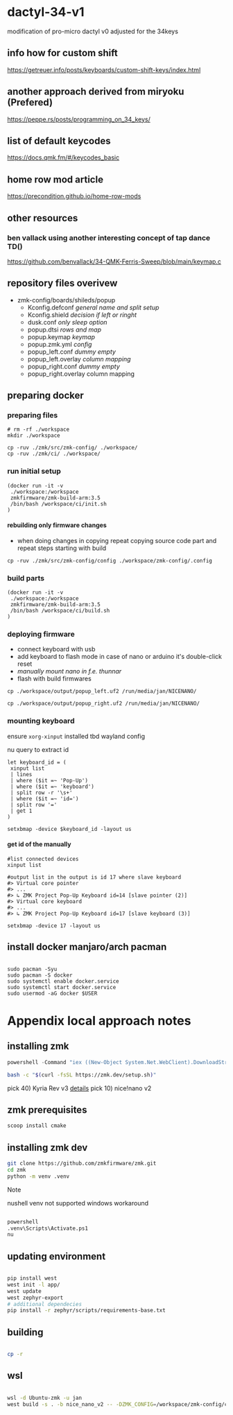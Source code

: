 # dactyl-34-v1

modification of pro-micro dactyl v0 adjusted for the 34keys

## info how for custom shift

<https://getreuer.info/posts/keyboards/custom-shift-keys/index.html>

## another approach derived from miryoku (Prefered)

<https://peppe.rs/posts/programming_on_34_keys/>

## list of default keycodes

<https://docs.qmk.fm/#/keycodes_basic>

## home row mod article

<https://precondition.github.io/home-row-mods>

## other resources

### ben vallack using another interesting concept of tap dance TD()

<https://github.com/benvallack/34-QMK-Ferris-Sweep/blob/main/keymap.c>

## repository files overivew

- zmk-config/boards/shileds/popup
  - Kconfig.defconf *general name and split setup*
  - Kconfig.shield *decision if left or ringht*
  - dusk.conf *only sleep option*
  - popup.dtsi *rows and map*
  - popup.keymap *keymap*
  - popup.zmk.yml *config*
  - popup_left.conf *dummy empty*
  - popup_left.overlay *column mapping*
  - popup_right.conf *dummy empty*
  - popup_right.overlay column mapping

## preparing docker

### preparing files

```nu
# rm -rf ./workspace
mkdir ./workspace

cp -ruv ./zmk/src/zmk-config/ ./workspace/
cp -ruv ./zmk/ci/ ./workspace/
```

### run initial setup

```nu
(docker run -it -v
 ./workspace:/workspace
 zmkfirmware/zmk-build-arm:3.5
 /bin/bash /workspace/ci/init.sh
)
```

#### rebuilding only firmware changes

- when doing changes in copying repeat copying source code part and repeat steps starting with build

```nu
cp -ruv ./zmk/src/zmk-config/config ./workspace/zmk-config/.config
```

### build parts

```nu
(docker run -it -v
 ./workspace:/workspace
 zmkfirmware/zmk-build-arm:3.5
 /bin/bash /workspace/ci/build.sh
)
```

### deploying firmware

- connect keyboard with usb
- add keyboard to flash mode in case of nano or arduino it's double-click reset
- *manually mount nano in f.e. thunnar*
- flash with build firmwares

```nu
cp ./workspace/output/popup_left.uf2 /run/media/jan/NICENANO/
```

```nu
cp ./workspace/output/popup_right.uf2 /run/media/jan/NICENANO/
```

### mounting keyboard

ensure `xorg-xinput` installed
tbd wayland config

nu query to extract id

```nu
let keyboard_id = (
 xinput list 
 | lines
 | where ($it =~ 'Pop-Up') 
 | where ($it =~ 'keyboard') 
 | split row -r '\s+' 
 | where ($it =~ 'id=') 
 | split row '=' 
 | get 1
)

setxbmap -device $keyboard_id -layout us
```

#### get id of the manually

```nu
#list connected devices
xinput list

#output list in the output is id 17 where slave keyboard
#> Virtual core pointer
#> ...
#> ↳ ZMK Project Pop-Up Keyboard id=14 [slave pointer (2)]
#> Virtual core keyboard
#> ...
#> ↳ ZMK Project Pop-Up Keyboard id=17 [slave keyboard (3)]

setxbmap -device 17 -layout us
```

## install docker manjaro/arch pacman

```nu

sudo pacman -Syu
sudo pacman -S docker
sudo systemctl enable docker.service
sudo systemctl start docker.service
sudo usermod -aG docker $USER

```

# Appendix local approach notes

## installing zmk

```ps1
powershell -Command "iex ((New-Object System.Net.WebClient).DownloadString('https://zmk.dev/setup.ps1'))"
```

```bash
bash -c "$(curl -fsSL https://zmk.dev/setup.sh)"
```

pick 40) Kyria Rev v3 [details](https://zmk.dev/docs/hardware#composite)
pick 10) nice!nano v2

## zmk prerequisites

```bash
scoop install cmake
```

## installing zmk dev

```bash
git clone https://github.com/zmkfirmware/zmk.git
cd zmk
python -m venv .venv
```

> [!NOTE]
> nushell venv not supported windows workaround

```bash

powershell
.venv\Scripts\Activate.ps1
nu

```

## updating environment

```bash

pip install west
west init -l app/
west update
west zephyr-export
# additional dependecies
pip install -r zephyr/scripts/requirements-base.txt

```

## building

```bash

cp -r

```

## wsl

```bash

wsl -d Ubuntu-zmk -u jan
west build -s . -b nice_nano_v2 -- -DZMK_CONFIG=/workspace/zmk-config/config/ -DSHIELD=popup-left

```

